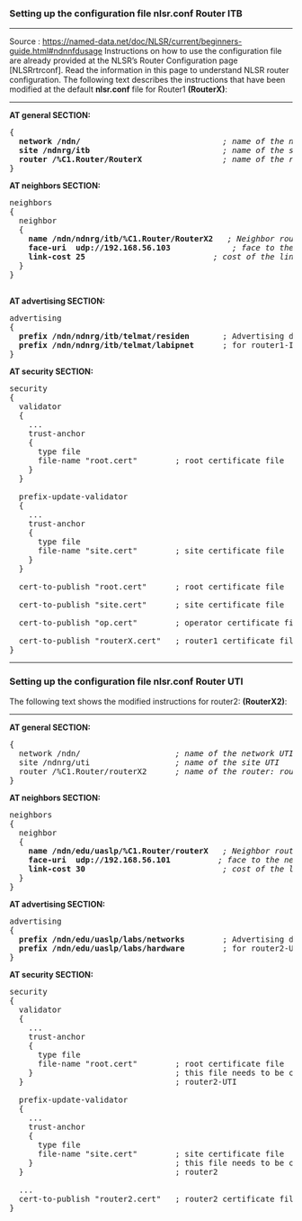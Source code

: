 ### Setting up the configuration file <b>nlsr.conf</b> Router ITB
***
Source : https://named-data.net/doc/NLSR/current/beginners-guide.html#ndnnfdusage
Instructions on how to use the configuration file are already provided at the NLSR’s Router Configuration page [NLSRrtrconf]. Read the information in this page to understand NLSR router configuration. The following text describes the instructions that have been modified at the default <b>nlsr.conf</b> file for Router1 <b>(RouterX)</b>:
***

<b>AT general SECTION:</b>
<pre>
{
  <b>network /ndn/</b>                              <i>; name of the network ITB</i>
  <b>site /ndnrg/itb</b>                            <i>; name of the site ITB</i>
  <b>router /%C1.Router/RouterX</b>                 <i>; name of the router: router1-ITB</i>
}
</pre>


<b>AT neighbors SECTION:</b>
<pre>
neighbors
{
  neighbor
  {
    <b>name /ndn/ndnrg/itb/%C1.Router/RouterX2</b>   <i>; Neighbor router: router2-UTI</i>
    <b>face-uri  udp://192.168.56.103</b>	          <i>; face to the neighbor (IP Router UTI)</i>
    <b>link-cost 25</b>                           <i>; cost of the link Router UTI</i>
  }
}

</pre>

<b>AT advertising SECTION:</b>
<pre>
advertising
{
  <b>prefix /ndn/ndnrg/itb/telmat/residen</b>       ; Advertising destinations
  <b>prefix /ndn/ndnrg/itb/telmat/labipnet</b>      ; for router1-ITB
}
</pre>

<b>AT security SECTION:</b>
<pre>
security
{
  validator
  {
    ...
    trust-anchor
    {
      type file
      file-name "root.cert"        ; root certificate file
    }
  }

  prefix-update-validator
  {
    ...
    trust-anchor
    {
      type file
      file-name "site.cert"        ; site certificate file
    }
  }

  cert-to-publish "root.cert"      ; root certificate file

  cert-to-publish "site.cert"      ; site certificate file

  cert-to-publish "op.cert"        ; operator certificate file

  cert-to-publish "routerX.cert"   ; router1 certificate file
}
</pre>

***
### Setting up the configuration file <b>nlsr.conf</b> Router UTI

The following text shows the modified instructions for router2: <b>(RouterX2)</b>:
***
<b>AT general SECTION:</b>
<pre>
{
  network /ndn/                    <i>; name of the network UTI</i>
  site /ndnrg/uti                  <i>; name of the site UTI</i>
  router /%C1.Router/routerX2      <i>; name of the router: router2-UTI</i>
}
</pre>

<b>AT neighbors SECTION:</b>
<pre>
neighbors
{
  neighbor
  {
    <b>name /ndn/edu/uaslp/%C1.Router/routerX</b>   <i>; Neighbor router: router1-ITB</i>
    <b>face-uri  udp://192.168.56.101</b>          <i>; face to the neighbor (IP Router ITB)</i>
    <b>link-cost 30</b>                             <i>; cost of the link</i>
  }
}
</pre>

<b>AT advertising SECTION:</b>

<pre>
advertising
{
  <b>prefix /ndn/edu/uaslp/labs/networks</b>        ; Advertising destinations
  <b>prefix /ndn/edu/uaslp/labs/hardware</b>        ; for router2-UTI
}
</pre>

<b>AT security SECTION:</b>

<pre>
security
{
  validator
  {
    ...
    trust-anchor
    {
      type file
      file-name "root.cert"        ; root certificate file
    }                              ; this file needs to be copied to
  }                                ; router2-UTI

  prefix-update-validator
  {
    ...
    trust-anchor
    {
      type file
      file-name "site.cert"        ; site certificate file
    }                              ; this file needs to be copied to
  }                                ; router2

  ...
  cert-to-publish "router2.cert"   ; router2 certificate file
}


</pre>
